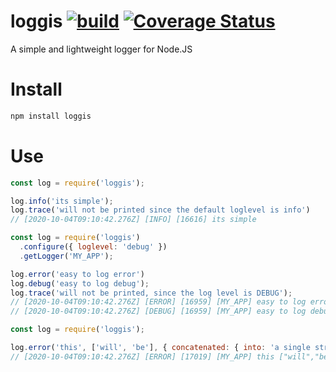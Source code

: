 # loggis [![build](https://travis-ci.org/mekh/logis.svg?branch=main)](https://travis-ci.org/github/mekh/logis) [![Coverage Status](https://coveralls.io/repos/github/mekh/logis/badge.svg?branch=main)](https://coveralls.io/github/mekh/logis?branch=main)
A simple and lightweight logger for Node.JS

# Install
```bash
npm install loggis
```

# Use
```js
const log = require('loggis');

log.info('its simple');
log.trace('will not be printed since the default loglevel is info')
// [2020-10-04T09:10:42.276Z] [INFO] [16616] its simple
```

```js
const log = require('loggis')
  .configure({ loglevel: 'debug' })
  .getLogger('MY_APP');

log.error('easy to log error')
log.debug('easy to log debug');
log.trace('will not be printed, since the log level is DEBUG');
// [2020-10-04T09:10:42.276Z] [ERROR] [16959] [MY_APP] easy to log error
// [2020-10-04T09:10:42.276Z] [DEBUG] [16959] [MY_APP] easy to log debug
```

```js
const log = require('loggis');

log.error('this', ['will', 'be'], { concatenated: { into: 'a single string'  } })
// [2020-10-04T09:10:42.276Z] [ERROR] [17019] [MY_APP] this ["will","be"] {"concatenated":{"into":"a single string"}}
```
